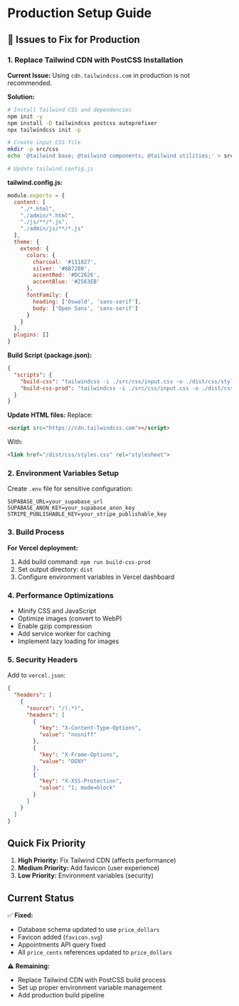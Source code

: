 # Production Setup Guide

## 🚨 Issues to Fix for Production

### 1. Replace Tailwind CDN with PostCSS Installation

**Current Issue:** Using `cdn.tailwindcss.com` in production is not recommended.

**Solution:**

```bash
# Install Tailwind CSS and dependencies
npm init -y
npm install -D tailwindcss postcss autoprefixer
npx tailwindcss init -p

# Create input CSS file
mkdir -p src/css
echo '@tailwind base; @tailwind components; @tailwind utilities;' > src/css/input.css

# Update tailwind.config.js
```

**tailwind.config.js:**
```javascript
module.exports = {
  content: [
    "./*.html",
    "./admin/*.html", 
    "./js/**/*.js",
    "./admin/js/**/*.js"
  ],
  theme: {
    extend: {
      colors: {
        charcoal: '#111827',
        silver: '#6B7280',
        accentRed: '#DC2626',
        accentBlue: '#2563EB'
      },
      fontFamily: {
        heading: ['Oswald', 'sans-serif'],
        body: ['Open Sans', 'sans-serif']
      }
    }
  },
  plugins: []
}
```

**Build Script (package.json):**
```json
{
  "scripts": {
    "build-css": "tailwindcss -i ./src/css/input.css -o ./dist/css/styles.css --watch",
    "build-css-prod": "tailwindcss -i ./src/css/input.css -o ./dist/css/styles.css --minify"
  }
}
```

**Update HTML files:**
Replace:
```html
<script src="https://cdn.tailwindcss.com"></script>
```

With:
```html
<link href="/dist/css/styles.css" rel="stylesheet">
```

### 2. Environment Variables Setup

Create `.env` file for sensitive configuration:

```env
SUPABASE_URL=your_supabase_url
SUPABASE_ANON_KEY=your_supabase_anon_key
STRIPE_PUBLISHABLE_KEY=your_stripe_publishable_key
```

### 3. Build Process

**For Vercel deployment:**
1. Add build command: `npm run build-css-prod`
2. Set output directory: `dist`
3. Configure environment variables in Vercel dashboard

### 4. Performance Optimizations

- Minify CSS and JavaScript
- Optimize images (convert to WebP)
- Enable gzip compression
- Add service worker for caching
- Implement lazy loading for images

### 5. Security Headers

Add to `vercel.json`:
```json
{
  "headers": [
    {
      "source": "/(.*)",
      "headers": [
        {
          "key": "X-Content-Type-Options",
          "value": "nosniff"
        },
        {
          "key": "X-Frame-Options", 
          "value": "DENY"
        },
        {
          "key": "X-XSS-Protection",
          "value": "1; mode=block"
        }
      ]
    }
  ]
}
```

## Quick Fix Priority

1. **High Priority:** Fix Tailwind CDN (affects performance)
2. **Medium Priority:** Add favicon (user experience)
3. **Low Priority:** Environment variables (security)

## Current Status

✅ **Fixed:**
- Database schema updated to use `price_dollars`
- Favicon added (`favicon.svg`)
- Appointments API query fixed
- All `price_cents` references updated to `price_dollars`

⚠️ **Remaining:**
- Replace Tailwind CDN with PostCSS build process
- Set up proper environment variable management
- Add production build pipeline
